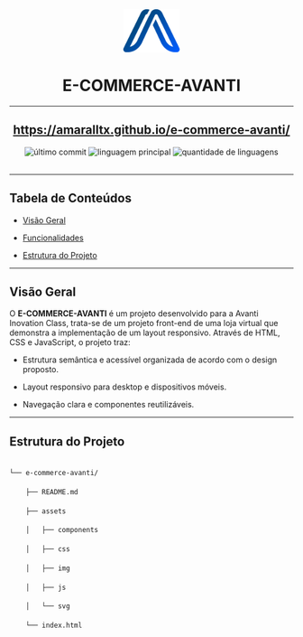 <div id="top">

 
<!-- ESTILO DE CABEÇALHO: CLÁSSICO -->
 
<div align="center">
 

 
<img src="assets/svg/avanti-logo.svg" width="20%" style="position: relative; top: 0; right: 0;" alt="Logotipo do Projeto"/>
 

 
# E-COMMERCE-AVANTI
---
https://amaralltx.github.io/e-commerce-avanti/
--- 

<em></em>
 

 
<!-- BADGES -->
 
<img src="https://img.shields.io/github/last-commit/amaralltx/e-commerce-avanti?style=default&logo=git&logoColor=white&color=0080ff" alt="último commit">
 
<img src="https://img.shields.io/github/languages/top/amaralltx/e-commerce-avanti?style=default&color=0080ff" alt="linguagem principal">
 
<img src="https://img.shields.io/github/languages/count/amaralltx/e-commerce-avanti?style=default&color=0080ff" alt="quantidade de linguagens">
 

 
</div>
 
<br>
 

 
---
 

 
## Tabela de Conteúdos
 

 
- [Visão Geral](#visão-geral)
 
- [Funcionalidades](#funcionalidades)
 
- [Estrutura do Projeto](#estrutura-do-projeto)
 
---
 

 
## Visão Geral
 

 
O **E-COMMERCE-AVANTI** é um projeto desenvolvido para a Avanti Inovation Class, trata-se de um projeto front-end de uma loja virtual que demonstra a implementação de um layout responsivo. Através de HTML, CSS e JavaScript, o projeto traz:
 

 
- Estrutura semântica e acessível organizada de acordo com o design proposto.
 
- Layout responsivo para desktop e dispositivos móveis.
 
- Navegação clara e componentes reutilizáveis.
 
---
 

 
## Estrutura do Projeto
 

 
```sh
 
└── e-commerce-avanti/
 
    ├── README.md
 
    ├── assets
 
    │   ├── components
 
    │   ├── css
 
    │   ├── img
 
    │   ├── js
 
    │   └── svg
 
    └── index.html
 
```
 

 
[back-to-top]: https://img.shields.io/badge/-VOLTAR_ao_TOPO-151515?style=flat-square
